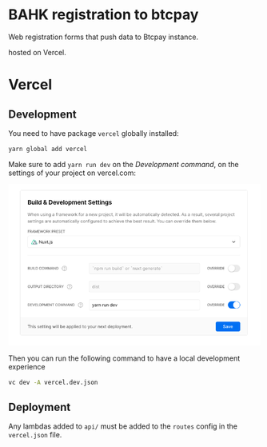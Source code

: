 # BAHK registration to btcpay

Web registration forms that push data to Btcpay instance. 

hosted on Vercel. 

# Vercel 

## Development

You need to have package `vercel` globally installed:

```sh
yarn global add vercel
```

Make sure to add `yarn run dev` on the _Development command_, on the settings of your project on vercel.com:

![vercel settings](vercel-settings.png)

Then you can run the following command to have a local development experience

```sh
vc dev -A vercel.dev.json
```

## Deployment

Any lambdas added to `api/` must be added to the `routes` config in the `vercel.json` file.
